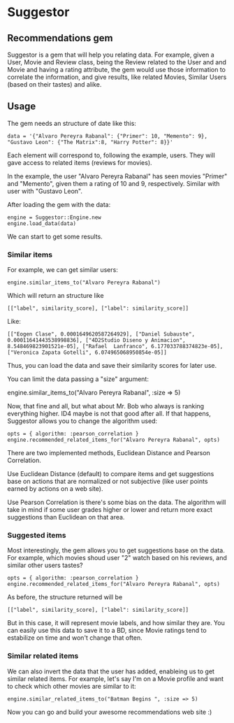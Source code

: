 # Suggestor 
## Recommendations gem

Suggestor is a gem that will help you relating data. For example, given a User, Movie and Review class, 
being the Review related to the User and and Movie and having a rating attribute, the gem would use those 
information to correlate the information, and give results, like related Movies, Similar Users (based on their
tastes) and alike. 

## Usage

The gem needs an structure of date like this:
 
    data = '{"Alvaro Pereyra Rabanal": {"Primer": 10, "Memento": 9}, "Gustavo Leon": {"The Matrix":8, "Harry Potter": 8}}'

Each element will correspond to, following the example, users. They will gave access to related items (reviews for movies). 

In the example, the user "Alvaro Pereyra Rabanal" has seen movies "Primer" and "Memento", given them a rating of 10 and 9, respectively. Similar with user with "Gustavo Leon".

After loading the gem with the data: 
    
    engine = Suggestor::Engine.new
    engine.load_data(data)

We can start to get some results. 


### Similar items

For example, we can get similar users: 

    engine.similar_items_to("Alvaro Pereyra Rabanal")

Which will return an structure like

    [["label", similarity_score], ["label": similarity_score]]

Like:

    [["Eogen Clase", 0.0001649620587264929], ["Daniel Subauste", 0.00011641443538998836], ["4D2Studio Diseno y Animacion", 8.548469823901521e-05], ["Rafael  Lanfranco", 6.177033788374823e-05], ["Veronica Zapata Gotelli", 6.074965068950854e-05]]

Thus, you can load the data and save their similarity scores for later use.

You can limit the data passing a "size" argument:

  engine.similar_items_to("Alvaro Pereyra Rabanal", :size => 5)

Now, that fine and all, but what about Mr. Bob who always is ranking everything
higher. ID4 maybe is not that good after all. If that happens, Suggestor allows you to change the algorithm used:

    opts = { algorithm: :pearson_correlation }
    engine.recommended_related_items_for("Alvaro Pereyra Rabanal", opts)

There are two implemented methods, Euclidean Distance and Pearson Correlation.

Use Euclidean Distance (default) to compare items and get suggestions base on
actions that are normalized or not subjective (like user points earned by actions on a web site).

Use Pearson Correlation is there's some bias on the data. The algorithm will
take in mind if some user grades higher or lower and return more exact suggestions than Euclidean on that area.

### Suggested items

Most interestingly, the gem allows you to get suggestions base on the data.
For example, which movies shoud user "2" watch based on his reviews, and similar other users tastes?

    opts = { algorithm: :pearson_correlation }
    engine.recommended_related_items_for("Alvaro Pereyra Rabanal", opts)

As before, the structure returned will be

    [["label", similarity_score], ["label": similarity_score]]

But in this case, it will represent movie labels, and how similar they are. You
can easily use this data to save it to a BD, since Movie ratings tend to estabilize on time and won't change that often. 

### Similar related items

We can also invert the data that the user has added, enableing us to get 
similar related items. For example, let's say I'm on a Movie profile and
want to check which other movies are similar to it:

    engine.similar_related_items_to("Batman Begins ", :size => 5)

Now you can go and build your awesome recommendations web site :)
